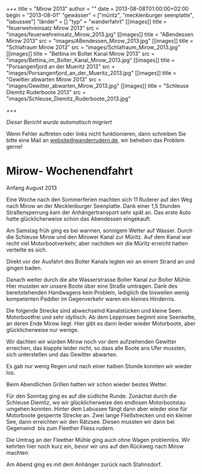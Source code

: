 +++
title = "Mirow 2013"
author = ""
date = 2013-08-08T01:00:00+02:00
begin = "2013-08-01"
"gewässer" = ["müritz", "mecklenburger seenplatte", "labussee"]
"länder" = []
"typ" = "wanderfahrt"
[[images]]
title = "feuerwehreinsatz Mirow 2013"
src = "images/feuerwehreinsatz_Mirow_2013.jpg"
[[images]]
title = "ABendessen Mirow 2013"
src = "images/ABendessen_Mirow_2013.jpg"
[[images]]
title = "Schlafraum Mirow 2013"
src = "images/Schlafraum_Mirow_2013.jpg"
[[images]]
title = "Bettina im Bolter Kanal Mirow 2013"
src = "images/Bettina_im_Bolter_Kanal_Mirow_2013.jpg"
[[images]]
title = "Porsangenfjord an der Mueritz 2013"
src = "images/Porsangenfjord_an_der_Mueritz_2013.jpg"
[[images]]
title = "Gewitter abwarten Mirow 2013"
src = "images/Gewitter_abwarten_Mirow_2013.jpg"
[[images]]
title = "Schleuse Diemitz Ruderboote 2013"
src = "images/Schleuse_Diemitz_Ruderboote_2013.jpg"

+++


*Dieser Bericht wurde automatisch migriert*

Wenn Fehler auftreten oder links nicht funktionieren, dann schreiben Sie bitte eine Mail an website@wanderrudern.de, wir beheben das Problem gerne!



# Mirow- Wochenendfahrt


Anfang August 2013

Eine Woche nach den Sommerferien machten sich 11 Ruderer auf den Weg nach Mirow an der Mecklenburger Seenplatte. Dank einer 1,5 Stunden Straßensperrung kam der Anhängertransport sehr spät an. Das erste Auto hatte glücklicherweise schon das Abendessen eingekauft.

Am Samstag früh ging es bei warmen, sonnigem Wetter auf Wasser. Durch die Schleuse Mirow und den Mirower Kanal zur Müritz. Auf dem Kanal war recht viel Motorbootverkehr, aber nachdem wir die Müritz erreicht hatten verteilte es sich.

Direkt vor der Ausfahrt des Bolter Kanals legten wir an einem Strand an und gingen baden.

Danach weiter durch die alte Wasserstrasse Bolter Kanal zur Bolter Mühle. Hier mussten wir unsere Boote über eine Straße umtragen. Dank des bereitstehenden Handwagens kein Problem, lediglich die bisweilen wenig kompetenten Paddler im Gegenverkehr waren ein kleines Hindernis.

Die folgende Strecke sind abwechselnd Kanalstücken und kleine Seen. Motorbootfrei und sehr idyllisch. Ab dem Leppinsee beginnt eine Seenkette, an deren Ende Mirow liegt. Hier gibt es dann leider wieder Motorboote, aber glücklicherweise nur wenige.

Wir dachten wir würden Mirow noch vor dem aufziehenden Gewitter erreichen, das klappte leider nicht, so dass alle Boote ans Ufer mussten, sich unterstellen und das Gewitter abwarten.

Es gab nur wenig Regen und nach einer halben Stunde konnten wir wieder los.

Beim Abendlichen Grillen hatten wir schon wieder bestes Wetter.

Für den Sonntag ging es auf die südliche Runde. Zunächst durch die Schleuse Diemitz, wo wir glücklicherweise den endlosen Motorbootstau umgehen konnten. Hinter dem Labussee fängt dann aber wieder eine für Motorboote gesperrte Strecke an. Zwei lange Fließstrecken und ein kleiner See, dann erreichten wir den Rätzsee. Diesen mussten wir dann bei Gegenwind  bis zum Fleether Fliess rudern.

Die Umtrag an der Fleether Mühle ging auch ohne Wagen problemlos. Wir kehrten hier noch kurz ein, bevor wir uns auf den Rückweg nach Mirow machten.

Am Abend ging es mit dem Anhänger zurück nach Stahnsdorf.